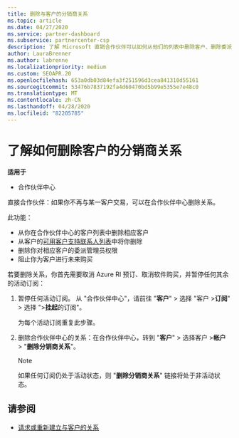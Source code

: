 ```yaml
---
title: 删除与客户的分销商关系
ms.topic: article
ms.date: 04/27/2020
ms.service: partner-dashboard
ms.subservice: partnercenter-csp
description: 了解 Microsoft 直销合作伙伴可以如何从他们的列表中删除客户、删除委派的管理员权限以及停止支持或购买客户。
author: LauraBrenner
ms.author: labrenne
ms.localizationpriority: medium
ms.custom: SEOAPR.20
ms.openlocfilehash: 653a0db03d84efa3f251596d3cea841310d55161
ms.sourcegitcommit: 53476b7837192fa4d60470bd5b99e5355e7e48c0
ms.translationtype: MT
ms.contentlocale: zh-CN
ms.lasthandoff: 04/28/2020
ms.locfileid: "82205785"
---
```

# <a name="learn-how-to-remove-a-reseller-relationship-with-a-customer"></a>了解如何删除客户的分销商关系

**适用于**

- 合作伙伴中心

直接合作伙伴：如果你不再与某一客户交易，可以在合作伙伴中心删除关系。

此功能：
- 从你在合作伙伴中心的客户列表中删除相应客户
- 从客户的[可用客户支持联系人列表](assign-support-contacts.md)中将你删除
- 删除你对相应客户的委派管理员权限
- 阻止你为客户进行未来购买

若要删除关系，你首先需要取消 Azure RI 预订、取消软件购买，并暂停任何其余的活动订阅：
1. 暂停任何活动订阅。 从 "合作伙伴中心"，请前往 "**客户**" > 选择 "客户 >**订阅**" > 选择 ">**挂起**的订阅"。 

   为每个活动订阅重复此步骤。

2. 删除合作伙伴中心的关系：在合作伙伴中心，转到 "**客户**" > 选择客户 >**帐户** > "**删除分销商关系**"。

   > [!NOTE]
   > 如果任何订阅仍处于活动状态，则 "**删除分销商关系**" 链接将处于非活动状态。

## <a name="see-also"></a>请参阅

- [请求或重新建立与客户的关系](request-a-relationship-with-a-customer.md)
